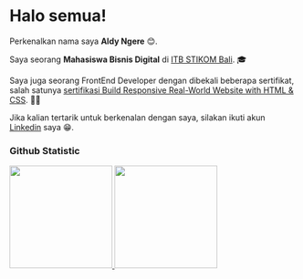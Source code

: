 # Halo semua! 

Perkenalkan nama saya **Aldy Ngere** 😊.<br>

Saya seorang **Mahasiswa Bisnis Digital** di [ITB STIKOM Bali]([https://www.dicoding.com/](https://www.stikom-bali.ac.id/id/)). 🎓<br>

Saya juga seorang FrontEnd Developer dengan dibekali beberapa sertifikat, salah satunya [sertifikasi Build Responsive Real-World Website with HTML & CSS]([https://www.coursera.org/account/accomplishments/specialization/CLKJD8XBXJ3M](https://www.udemy.com/certificate/UC-caaaac8d-5df5-4b47-908a-f17fccf45851/)). 👨‍💻<br>

Jika kalian tertarik untuk berkenalan dengan saya, silakan ikuti akun [Linkedin]([https://www.linkedin.com/in/gilang-adhan/](https://www.linkedin.com/in/aldy-ngere-254028256/)https://www.linkedin.com/in/aldy-ngere-254028256/) saya 😁.

### Github Statistic
<p align="left">
<a href="https://github.com/AldyyNgere">
  <img height="180em" src="https://github-readme-stats-eight-theta.vercel.app/api?username=penuliscode&show_icons=true&theme=algolia&include_all_commits=true&count_private=true"/>
  <img height="180em" src="https://github-readme-stats-eight-theta.vercel.app/api/top-langs/?username=penuliscode&layout=compact&theme=algolia"/>
</a>
</p>
